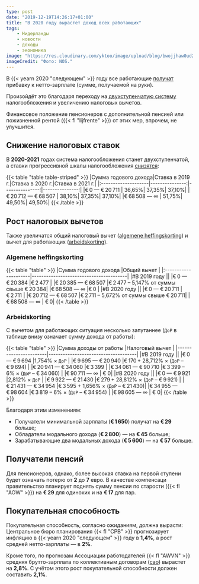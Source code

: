 ```yaml
---
type: post
date: "2019-12-19T14:26:17+01:00"
title: "В 2020 году вырастет доход всех работающих"
tags:
    - Нидерланды
    - новости
    - доходы
    - экономика
image: "https://res.cloudinary.com/yktoo/image/upload/blog/bwojjhaw0ud2nilcxmbx.jpg"
imageCredit: "Фото: NOS."
---
```


В {{< yearn 2020 "следующем" >}} году все работающие [получат](https://nos.nl/artikel/2315455-nettoloon-van-werkenden-volgend-jaar-tientjes-hoger.html) прибавку к нетто-зарплате (сумме, получаемой на руки).

Произойдёт это благодаря переходу на [двухступенчатую систему](0388#снижение-налогов-на-доходы-и-прибыль) налогообложения и увеличению налоговых вычетов.

Финансовое положение пенсионеров с дополнительной пенсией или пожизненной рентой ({{< fl "lijfrente" >}}) от этих мер, впрочем, не улучшится.

<!--more-->

## Снижение налоговых ставок

В **2020-2021** годах система налогообложения станет двухступенчатой, а ставки прогрессивной шкалы налогообложения [снизятся](https://www.rijksoverheid.nl/onderwerpen/belastingplan/belastingwijzigingen-voor-ons-allemaal/tweeschijvenstelsel-inkomstenbelasting):

{{< table "table table-striped" >}}
|Сумма годового дохода|Ставка в 2019 г.|Ставка в 2020 г.|Ставка в 2021 г.|
|:--------------------|---------------:|---------------:|---------------:|
|€ 0 — € 20 711       |          36,65%|          37,35%|          37,10%|
|€ 20 712 — € 68 507  |          38,10%|          37,35%|          37,10%|
|€ 68 508 — ∞         |          51,75%|          49,50%|          49,50%|
{{< /table >}}

## Рост налоговых вычетов

Также увеличатся общий налоговый вычет ([algemene heffingskorting](https://www.belastingdienst.nl/wps/wcm/connect/bldcontentnl/belastingdienst/prive/inkomstenbelasting/heffingskortingen_boxen_tarieven/heffingskortingen/algemene_heffingskorting/algemene_heffingskorting)) и вычет для работающих ([arbeidskorting](https://www.belastingdienst.nl/wps/wcm/connect/bldcontentnl/belastingdienst/prive/inkomstenbelasting/heffingskortingen_boxen_tarieven/heffingskortingen/arbeidskorting/)).

### Algemene heffingskorting

{{< table "table" >}}
|Сумма годового дохода |Общий вычет                             |
|:---------------------|----------------------------------------|
|#В 2019 году                                                  ||
|€ 0 — € 20 384        |€ 2 477                                 |
|€ 20 385 — € 68 507   |€ 2 477 – 5,147% от суммы свыше € 20 384|
|€ 68 508 — ∞          |€ 0                                     |
|#В 2020 году                                                  ||
|€ 0 — € 20 711        |€ 2 711                                 |
|€ 20 712 — € 68 507   |€ 2 711 – 5,672% от суммы свыше € 20 711|
|€ 68 508 — ∞          |                                      € 0|
{{< /table >}}

### Arbeidskorting

С вычетом для работающих ситуация несколько запутаннее (`ДоР` в таблице внизу означает сумму дохода от работы):

{{< table "table" >}}
|Сумма доходы от работы |Налоговый вычет                      |
|-----------------------|-------------------------------------|
|#В 2019 году                                                ||
|€ 0 — € 9 694          |1,754% × `ДоР`                       |
|€ 9 695 — € 20 940     |€ 170 + 28,712% × (`ДоР` – € 9 694)  |
|€ 20 941 — € 34 060    |€ 3 399                              |
|€ 34 061 — € 90 710    |€ 3 399 – 6% × (`ДоР` – € 34 060)    |
|€ 90 711 — ∞           |                                  € 0|
|#В 2020 году                                                ||
|€ 0 — € 9 921          |2,812% × `ДоР`                       |
|€ 9 922 — € 21 430     |€ 279 + 28,812% × (`ДоР` – € 9 921)  |
|€ 21 431 — € 34 954    |€ 3 595 + 1,656% × (`ДоР` – € 21 430)|
|€ 34 955 — € 98 604    |€ 3 819 – 6% × (`ДоР` – € 34 954)    |
|€ 98 605 — ∞           |                                  € 0|
{{< /table >}}

Благодаря этим изменениям:

* Получатели минимальной зарплаты (**€ 1 650**) получат на **€ 29** больше;
* Обладатели модального дохода (**€ 2 800**) — на **€ 45** больше;
* Зарабатывающие два модальных дохода (**€ 5 600**) — на **€ 57** больше.

## Получатели пенсий

Для пенсионеров, однако, более высокая ставка на первой ступени будет означать потерю от **2** до **7** евро. В качестве компенсаци правительство планирует поднять сумму пенсии по старости ({{< fl "AOW" >}}) на **€ 29** для одиноких и на **€ 17** для пар.

## Покупательная способность

Покупательная способность, согласно ожиданиям, должна вырасти: Центральное бюро планирования {{< fl "CPB" >}} прогнозирует инфляцию в {{< yearn 2020 "следующем" >}} году в **1,4%**, а рост средней нетто-зарплаты — в **2%**.

Кроме того, по прогнозам Ассоциации работодателей {{< fl "AWVN" >}} средняя брутто-зарплата по коллективным договорам ([cao](/glossary/cao)) вырастет на **2,8%**. С учётом этого рост покупательной способности должен составить **2,1%**.
